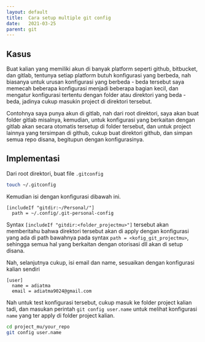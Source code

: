 ```yaml
---
layout: default
title:  Cara setup multiple git config
date:   2021-03-25
parent: git
---
```


## Kasus

Buat kalian yang memiliki akun di banyak platform seperti github,
bitbucket, dan gitlab, tentunya setiap platform butuh konfigurasi yang berbeda, nah biasanya untuk
urusan konfigurasi yang berbeda - beda tersebut saya memecah beberapa konfigurasi menjadi beberapa
bagian kecil, dan mengatur konfigurasi tertentu dengan folder atau direktori yang beda - beda,
jadinya cukup masukin project di direktori tersebut.

Contohnya saya punya akun di gitlab, nah dari root direktori, saya akan buat folder gitlab misalnya,
kemudian, untuk konfigurasi yang berkaitan dengan gitlab akan secara otomatis tersetup di folder
tersebut, dan untuk project lainnya yang tersimpan di github, cukup buat direktori github, dan
simpan semua repo disana, begitupun dengan konfigurasinya.

## Implementasi

Dari root direktori, buat file `.gitconfig`

```bash
touch ~/.gitconfig
```

Kemudian isi dengan konfigurasi dibawah ini.

```
[includeIf "gitdir:~/Personal/"]
  path = ~/.config/.git-personal-config
```

Syntax `[includeIf "gitdir:<folder_projectmu>"]` tersebut akan memberitahu bahwa direktori
tersebut akan di apply dengan konfigurasi yang ada di path bawahnya pada syntax `path = <kofig_git_projectmu>`, sehingga semua hal yang berkaitan dengan otorisasi dll akan di setup disana.

Nah, selanjutnya cukup, isi email dan name, sesuaikan dengan konfigurasi kalian sendiri

```
[user]
  name = adiatma
  email = adiatma9024@gmail.com
```

Nah untuk test konfigurasi tersebut, cukup masuk ke folder project kalian tadi, dan masukan perintah
`git config user.name` untuk melihat konfigurasi `name` yang ter apply di folder project kalian.

```bash
cd project_mu/your_repo
git config user.name
```
